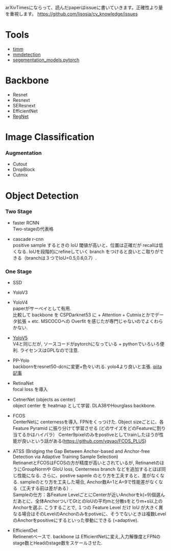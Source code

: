 arXivTimesにならって、読んだpaperはissueに書いていきます。正確性より量を重視します。
https://github.com/lisosia/cv_knowledge/issues


# Tools
- [timm](https://github.com/rwightman/pytorch-image-models)
- [mmdetection](https://github.com/open-mmlab/mmdetection)
- [segementation_models.pytorch](https://github.com/qubvel/segmentation_models.pytorch)

# Backbone
- Resnet
- Resnext
- SEResnext
- EfficientNet
- [RegNet](https://openaccess.thecvf.com/content_CVPR_2020/papers/Radosavovic_Designing_Network_Design_Spaces_CVPR_2020_paper.pdf)

# Image Classification
### Augmentation
- Cutout
- DropBlock
- Cutmix

# Object Detection

### Two Stage
- faster RCNN  
Two-stageの代表格

- cascade r-cnn  
positive sample するときの IoU 閾値が高いと、位置は正確だが recallは低くなる.
IoUを段階的にrefineしていく branch をつけると良いとこ取りができる（branchは３つでIoU=0.5,0.6,0.7）.

### One Stage
- SSD
- YoloV3

- YoloV4  
paperがサーベイとして有用.  
比較して backbone を CSPDarknet53 に + Attention + Cutmixとかでデータ拡張 + etc.
MSCOCOへの Overfit を感じたが専門じゃないのでよくわらかない.

- [YoloV5](https://github.com/ultralytics/yolov5)  
V4と同じだが, ソースコードがpytorchになっている + pythonでいろいろ便利. ライセンスはGPLなので注意.

- PP-Yolo  
backbornをresnet50-dcnに変更+色々いれる. yolo4より良いと主張.
[qiita記事](https://qiita.com/takoroy/items/275af2b44a68fc4bb356)

- RetinaNet  
focal loss を導入

- CetnerNet (objects as center)  
object center を heatmap として学習.
DLA38やHourglass backbone.

- FCOS  
CenterNetに centernessを導入.
FPNをくっつけた.
Object sizeごとに、各 Feature Pyramid に振り分けて学習させる (どのサイズをどのFeatureに割り当てるかはハイパラ）
Center9pixelのみをpostiveとしてtrainしたほうが性能が良いという話がある(https://github.com/yqyao/FCOS_PLUS)

- ATSS (Bridging the Gap Between Anchor-based and Anchor-free Detection via Adaptive Training Sample Selection)  
RetinanetとFCOSはFCOSの方が精度が高いとされているが, RetinanetのほうにGroupNormや GIoU loss, Centerness branch などを追加するとほぼ同じ性能になる.
さらに、postive sapmle のとり方を工夫すると、差がなくなる. sampleのとり方を工夫した場合, Anchor数A=1とA=9で性能差がなくなる（工夫する前は差がある）.  
Sampleの仕方：各Feature LevelごとにCenterが近いAnchorをk(=9)個選んだあとに、全体AnchorついてGtとのIoUの平均mと分散sをとりm+s以上のAnchorを選ぶ. こうすることで, １つの Feature Level だけ IoU が大きく異なる場合はそのLevelのAnchorのみをpotiveに、そうでないときは複数LevelのAnchorをpositiveにするといった挙動にできる (=adaptive).

- EfficientDet  
Retinenetベースで. backbone は EfficientNetに変え,入力解像度とFPNのstage数とHeadのstage数をスケールさせた.
